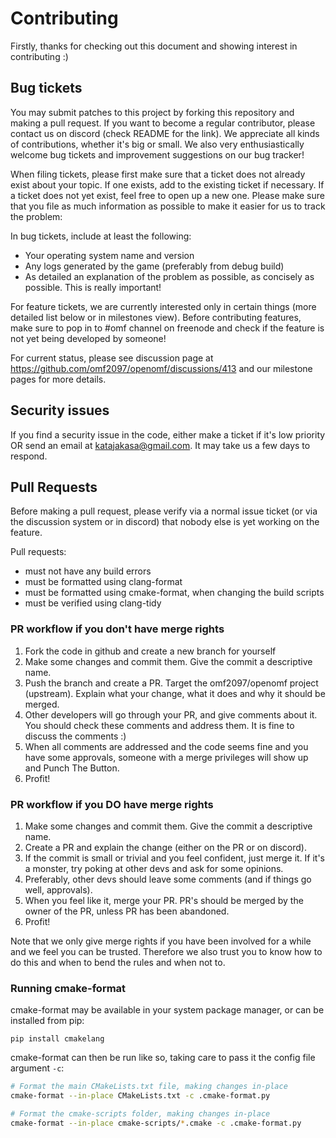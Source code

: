 # Contributing

Firstly, thanks for checking out this document and showing interest in contributing :)

## Bug tickets

You may submit patches to this project by forking this repository and making a pull request.
If you want to become a regular contributor, please contact us on discord (check README for the link).
We appreciate all kinds of contributions, whether it's big or small. We also very enthusiastically
welcome bug tickets and improvement suggestions on our bug tracker!

When filing tickets, please first make sure that a ticket does not already exist about your
topic. If one exists, add to the existing ticket if necessary. If a ticket does not yet exist,
feel free to open up a new one. Please make sure that you file as much information as possible
to make it easier for us to track the problem:

In bug tickets, include at least the following:
* Your operating system name and version
* Any logs generated by the game (preferably from debug build)
* As detailed an explanation of the problem as possible, as concisely as possible. This is really
  important!

For feature tickets, we are currently interested only in certain things (more
detailed list below or in milestones view). Before contributing features, make sure to pop in
to #omf channel on freenode and check if the feature is not yet being developed by someone!

For current status, please see discussion page at https://github.com/omf2097/openomf/discussions/413
and our milestone pages for more details.

## Security issues

If you find a security issue in the code, either make a ticket if it's low priority OR send an email at
katajakasa@gmail.com. It may take us a few days to respond.

## Pull Requests

Before making a pull request, please verify via a normal issue ticket
(or via the discussion system or in discord) that nobody else is yet working on the feature.

Pull requests:
* must not have any build errors
* must be formatted using clang-format
* must be formatted using cmake-format, when changing the build scripts
* must be verified using clang-tidy

### PR workflow if you don't have merge rights

1. Fork the code in github and create a new branch for yourself
2. Make some changes and commit them. Give the commit a descriptive name.
3. Push the branch and create a PR. Target the omf2097/openomf project (upstream). 
   Explain what your change, what it does and why it should be merged.
4. Other developers will go through your PR, and give comments about it. You should check these
   comments and address them. It is fine to discuss the comments :)
5. When all comments are addressed and the code seems fine and you have some approvals, 
   someone with a merge privileges will show up and Punch The Button.
6. Profit!

### PR workflow if you DO have merge rights

1. Make some changes and commit them. Give the commit a descriptive name.
2. Create a PR and explain the change (either on the PR or on discord).
3. If the commit is small or trivial and you feel confident, just merge it.
   If it's a monster, try poking at other devs and ask for some opinions.
4. Preferably, other devs should leave some comments (and if things go well, approvals).
5. When you feel like it, merge your PR. PR's should be merged by the owner
   of the PR, unless PR has been abandoned.
6. Profit!

Note that we only give merge rights if you have been involved for a while
and we feel you can be trusted. Therefore we also trust you to know how to do
this and when to bend the rules and when not to.

### Running cmake-format
cmake-format may be available in your system package manager, or can be installed from pip:
```
pip install cmakelang
```

cmake-format can then be run like so, taking care to pass it the config file argument `-c`:

```sh
# Format the main CMakeLists.txt file, making changes in-place
cmake-format --in-place CMakeLists.txt -c .cmake-format.py

# Format the cmake-scripts folder, making changes in-place
cmake-format --in-place cmake-scripts/*.cmake -c .cmake-format.py
```
